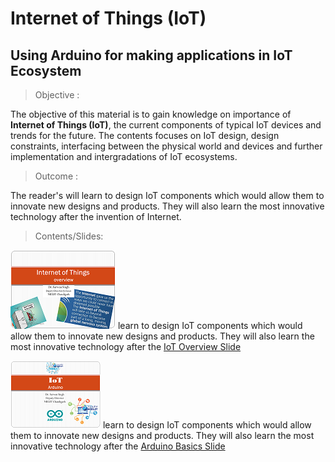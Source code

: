 # Internet of Things (IoT)
## Using Arduino for making applications in IoT Ecosystem
> Objective : 

The objective of this material is to gain knowledge on importance of **Internet of Things (IoT)**, the current components of typical IoT devices and trends for the future. The contents focuses on IoT design, design constraints, interfacing between the physical world and devices and further implementation and intergradations of  IoT ecosystems.

> Outcome : 

The reader's will learn to design IoT components which would allow them to innovate new designs and products. They will also learn the most innovative technology after the invention of Internet.  

> Contents/Slides: 

![Overview of IoT Ecosystem](./Slides/images/IoT_overview.png) learn to design IoT components which would allow them to innovate new designs and products. They will also learn the most innovative technology after the [IoT Overview Slide](./Slides/1.IoT_overview.pdf)

![Understanding Basics of Arduino](./Slides/images/Arduino_overview.png) learn to design IoT components which would allow them to innovate new designs and products. They will also learn the most innovative technology after the [Arduino Basics Slide](./Slides/1a.Arduino_Basic.pdf)
